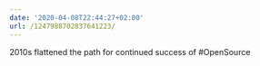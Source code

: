 ```yaml
---
date: '2020-04-08T22:44:27+02:00'
url: /1247988702837641223/
---
```

2010s flattened the path for continued success of #OpenSource
